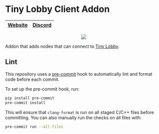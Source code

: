 # Tiny Lobby Client Addon

|[Website](https://appsinacup.com)|[Discord](https://discord.gg/56dMud8HYn)|
|-|-|

<p align="center">
		<img src="https://img.shields.io/badge/Godot-4.4.1-%23478cbf?logo=godot-engine&logoColor=white" />
</p>

Addon that adds nodes that can connect to [Tiny Lobby](https://github.com/appsinacup/tiny_lobby).

## Lint

This repository uses a [pre-commit](https://pre-commit.com/) hook to automatically lint and format code before each commit.

To set up the pre-commit hook, run:

```sh
pip install pre-commit
pre-commit install
```

This will ensure that `clang-format` is run on all staged C/C++ files before committing. You can also manually run the checks on all files with:

```sh
pre-commit run --all-files
```

